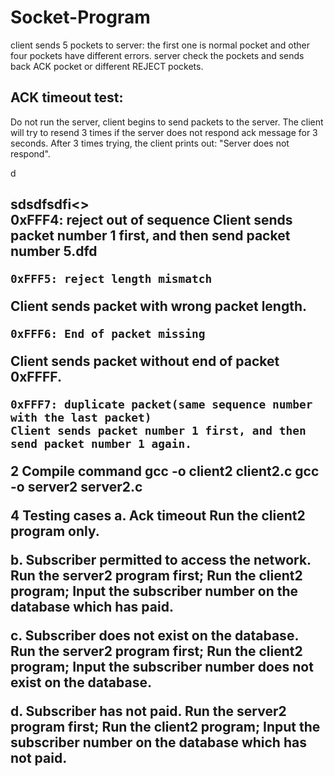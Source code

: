 # Socket-Program
client sends 5 pockets to server: the first one is normal pocket and other four pockets have different errors.
server check the pockets and sends back ACK pocket or different REJECT pockets.

<h2>ACK timeout test:</h2> 
Do not run the server, client begins to send packets to the server. The client will try to resend 3 times if the server does not respond ack
message for 3 seconds. After 3 times trying, the client prints out: "Server does not respond".
	
d<h2><h2>sdsdfsdfi<>  
	0xFFF4: reject out of sequence
  Client sends packet number 1 first, and then send packet number 5.dfd
	
	0xFFF5: reject length mismatch
  Client sends packet with wrong packet length.

	0xFFF6: End of packet missing
  Client sends packet without end of packet 0xFFFF.

		
	0xFFF7: duplicate packet(same sequence number with the last packet)
	Client sends packet number 1 first, and then send packet number 1 again.

2 Compile command
	gcc -o client2 client2.c
	gcc -o server2 server2.c


4 Testing cases
 a. Ack timeout
    Run the client2 program only.

 b. Subscriber permitted to access the network.
    Run the server2 program first;
    Run the client2 program;
    Input the subscriber number on the database which has paid.

 c. Subscriber does not exist on the database.
   Run the server2 program first;
   Run the client2 program;
   Input the subscriber number does not exist on the database.

 d. Subscriber has not paid.
   Run the server2 program first;
   Run the client2 program;
   Input the subscriber number on the database which has not paid.
